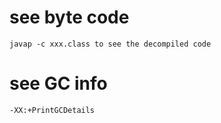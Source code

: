 # see byte code
    javap -c xxx.class to see the decompiled code
# see GC info
    -XX:+PrintGCDetails